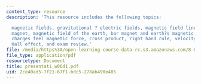 ```yaml
---
content_type: resource
description: 'This resource includes the following topics:

  magnetic fields, gravitational ? electric fields, magnetic field lines from bar
  magnet, magnetic field of the earth, bar magnet and earth?s magnetic field, moving
  charges feel magnetic force, cross product, right hand rule, velocity selector,
  Hall effect, and exam review.'
file: /media/https%3A/open-learning-course-data-rc.s3.amazonaws.com/8-02-physics-ii-electricity-and-magnetism-spring-2007/2ce40ad57f2167f1bdc5278ab490e485_presentati_w06d1.pdf
file_type: application/pdf
resourcetype: Document
title: presentati_w06d1.pdf
uid: 2ce40ad5-7f21-67f1-bdc5-278ab490e485
---
```

